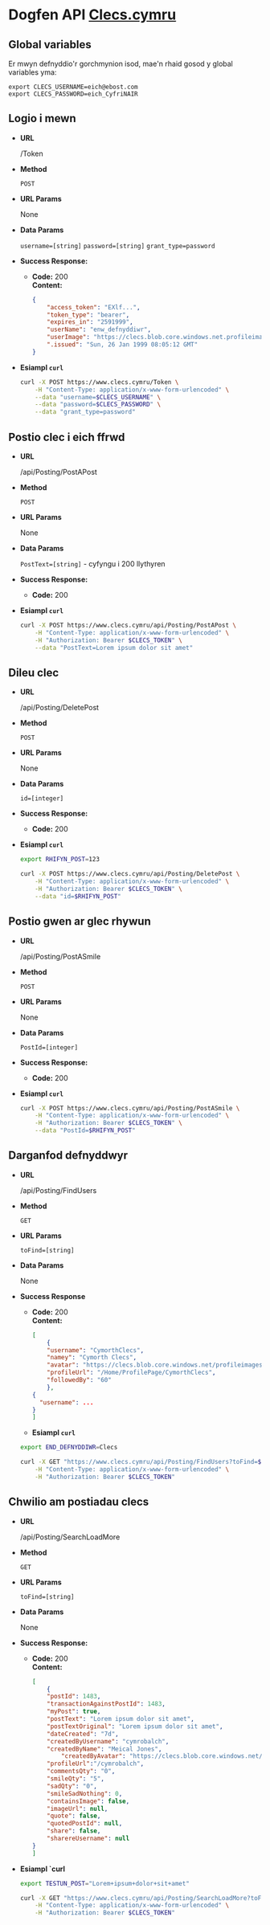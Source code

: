 # Dogfen API [Clecs.cymru](http://clecs.cymru)

## Global variables

Er mwyn defnyddio'r gorchmynion isod, mae'n rhaid gosod y global variables yma:

    export CLECS_USERNAME=eich@ebost.com
    export CLECS_PASSWORD=eich_CyfriNAIR


## Logio i mewn

* **URL**

    /Token

* **Method**

    `POST`

* **URL Params**

    None

* **Data Params**

    `username=[string]`
    `password=[string]`
    `grant_type=password`

* **Success Response:**

    * **Code:** 200 <br />
      **Content:**

      ```json
	  {
	      "access_token": "EXlf...",
	      "token_type": "bearer",
	      "expires_in": "2591999",
	      "userName": "enw_defnyddiwr",
	      "userImage": "https://clecs.blob.core.windows.net.profileimages/***.png",
	      ".issued": "Sun, 26 Jan 1999 08:05:12 GMT"
	  }
	  ```

* **Esiampl `curl`**

    ```bash
    curl -X POST https://www.clecs.cymru/Token \
        -H "Content-Type: application/x-www-form-urlencoded" \
        --data "username=$CLECS_USERNAME" \
        --data "password=$CLECS_PASSWORD" \
        --data "grant_type=password"
    ```

## Postio clec i eich ffrwd

* **URL**

    /api/Posting/PostAPost

* **Method**

    `POST`

* **URL Params**

    None

* **Data Params**

    `PostText=[string]` - cyfyngu i 200 llythyren

* **Success Response:**

    * **Code:** 200 <br />

* **Esiampl `curl`**

    ```bash
    curl -X POST https://www.clecs.cymru/api/Posting/PostAPost \
        -H "Content-Type: application/x-www-form-urlencoded" \
        -H "Authorization: Bearer $CLECS_TOKEN" \
        --data "PostText=Lorem ipsum dolor sit amet"
    ```

## Dileu clec

* **URL**

    /api/Posting/DeletePost

* **Method**

    `POST`

* **URL Params**

    None

* **Data Params**

    `id=[integer]`

* **Success Response:**

    * **Code:** 200 <br />


* **Esiampl `curl`**

    ```bash
    export RHIFYN_POST=123
    
    curl -X POST https://www.clecs.cymru/api/Posting/DeletePost \
        -H "Content-Type: application/x-www-form-urlencoded" \
        -H "Authorization: Bearer $CLECS_TOKEN" \
        --data "id=$RHIFYN_POST"
    ```

## Postio gwen ar glec rhywun

* **URL**

    /api/Posting/PostASmile

* **Method**

    `POST`

* **URL Params**

    None

* **Data Params**

    `PostId=[integer]`

* **Success Response:**

    * **Code:** 200

* **Esiampl `curl`**

    ```bash
    curl -X POST https://www.clecs.cymru/api/Posting/PostASmile \
        -H "Content-Type: application/x-www-form-urlencoded" \
        -H "Authorization: Bearer $CLECS_TOKEN" \
        --data "PostId=$RHIFYN_POST"
    ```

## Darganfod defnyddwyr

* **URL**

    /api/Posting/FindUsers


* **Method**

    `GET`

* **URL Params**

    `toFind=[string]`

* **Data Params**

    None

* **Success Response**

    * **Code:** 200 <br />
      **Content:**

      ```json
      [
          {
	      "username": "CymorthClecs",
	      "namey": "Cymorth Clecs",
	      "avatar": "https://clecs.blob.core.windows.net/profileimages/**.png",
	      "profileUrl": "/Home/ProfilePage/CymorthClecs",
	      "followedBy": "60"
          },
	  {
	    "username": ...
	  }
      ]
      ```

    * **Esiampl `curl`**

    ```bash
    export END_DEFNYDDIWR=Clecs

    curl -X GET "https://www.clecs.cymru/api/Posting/FindUsers?toFind=$ENW_DEFNYDDIWR" \
        -H "Content-Type: application/x-www-form-urlencoded" \
        -H "Authorization: Bearer $CLECS_TOKEN"
    ```


## Chwilio am postiadau clecs

* **URL**

    /api/Posting/SearchLoadMore

* **Method**

    `GET`

* **URL Params**

    `toFind=[string]`

* **Data Params**

    None

* **Success Response:**

    * **Code:** 200 <br />
      **Content:**

      ```json
      [
          {
	      "postId": 1483,
	      "transactionAgainstPostId": 1483,
	      "myPost": true,
	      "postText": "Lorem ipsum dolor sit amet",
	      "postTextOriginal": "Lorem ipsum dolor sit amet",
	      "dateCreated": "7d",
	      "createdByUsername": "cymrobalch",
	      "createdByName": "Meical Jones",
              "createdByAvatar": "https://clecs.blob.core.windows.net/profileimages/***.png",
	      "profileUrl":"/cymrobalch",
	      "commentsQty": "0",
	      "smileQty": "5",
	      "sadQty": "0",
	      "smileSadNothing": 0,
	      "containsImage": false,
	      "imageUrl": null,
	      "quote": false,
	      "quotedPostId": null,
	      "share": false,
	      "sharereUsername": null
	  }
      ]
      ```

* **Esiampl `curl**

    ```bash
    export TESTUN_POST="Lorem+ipsum+dolor+sit+amet"
    
    curl -X GET "https://www.clecs.cymru/api/Posting/SearchLoadMore?toFind=$TESTUN_POST&idLast=0" \
        -H "Content-Type: application/x-www-form-urlencoded" \
        -H "Authorization: Bearer $CLECS_TOKEN"
    ```
